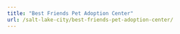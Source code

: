 ```yaml
---
title: "Best Friends Pet Adoption Center"
url: /salt-lake-city/best-friends-pet-adoption-center/
---
```

